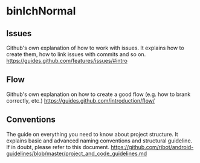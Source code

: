 # binIchNormal

## Issues
Github's own explanation of how to work with issues.
It explains how to create them, how to link issues with commits and so on.
https://guides.github.com/features/issues/#intro

## Flow
Github's own explanation on how to create a good flow (e.g. how to brank correctly, etc.)
https://guides.github.com/introduction/flow/


## Conventions
The guide on everything you need to know about project structure.
It explains basic and advanced naming conventions and structural guideline.
If in doubt, please refer to this document.
https://github.com/ribot/android-guidelines/blob/master/project_and_code_guidelines.md





